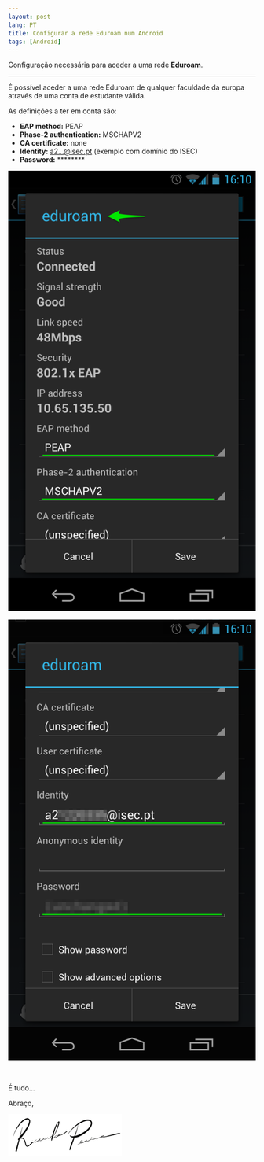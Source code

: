 ```yaml
---
layout: post
lang: PT
title: Configurar a rede Eduroam num Android
tags: [Android]
---
```


Configuração necessária para aceder a uma rede **Eduroam**.

---

É possível aceder a uma rede Eduroam de qualquer faculdade da europa através de uma conta de estudante válida.

As definições a ter em conta são:

 - **EAP method:** PEAP
 - **Phase-2 authentication:** MSCHAPV2
 - **CA certificate:** none
 - **Identity:** a2...@isec.pt (exemplo com domínio do ISEC)
 - **Password:** ********

<p align="center">
  <img src="/public/img/2015/configure-eduroam-on-android/eduroam1.png" alt="Definições do Wifi Eduroam"/>
</p>

<p align="center">
  <img src="/public/img/2015/configure-eduroam-on-android/eduroam2.png" alt="Definições do Wifi Eduroam"/>
</p>


<br/>

É tudo...

Abraço,

![Ricardo Pereira](/public/img/signature.png)

